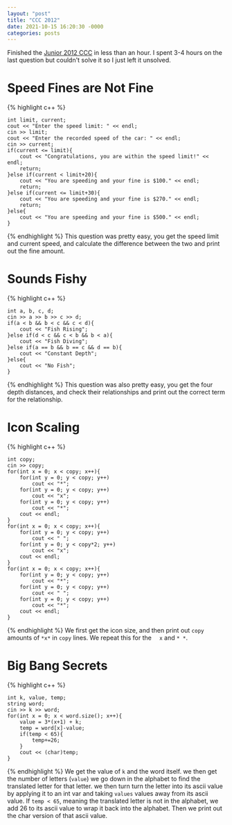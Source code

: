 ```yaml
---
layout: "post"
title: "CCC 2012"
date: 2021-10-15 16:20:30 -0000
categories: posts
---
```


Finished the [Junior 2012 CCC](https://www.cemc.uwaterloo.ca/contests/computing/2012/stage1/juniorEn.pdf) in less than an hour. I spent 3-4 hours on the last 
question but couldn't solve it so I just left it unsolved.

# Speed Fines are Not Fine
{% highlight c++ %}

    int limit, current;
    cout << "Enter the speed limit: " << endl;
    cin >> limit;
    cout << "Enter the recorded speed of the car: " << endl;
    cin >> current;
    if(current <= limit){
        cout << "Congratulations, you are within the speed limit!" << endl;
        return;
    }else if(current < limit+20){
        cout << "You are speeding and your fine is $100." << endl;
        return;
    }else if(current <= limit+30){
        cout << "You are speeding and your fine is $270." << endl;
        return;
    }else{
        cout << "You are speeding and your fine is $500." << endl;
    }

{% endhighlight %}
This question was pretty easy, you get the speed limit and current speed, and calculate the difference between the two and print out the fine amount.

# Sounds Fishy
{% highlight c++ %}

    int a, b, c, d;
    cin >> a >> b >> c >> d;
    if(a < b && b < c && c < d){
        cout << "Fish Rising";
    }else if(d < c && c < b && b < a){
        cout << "Fish Diving";
    }else if(a == b && b == c && d == b){
        cout << "Constant Depth";
    }else{
        cout << "No Fish";
    }

{% endhighlight %}
This question was also pretty easy, you get the four depth distances, and check their relationships and print out the correct term for the relationship.

# Icon Scaling
{% highlight c++ %}

    int copy;
    cin >> copy;
    for(int x = 0; x < copy; x++){
        for(int y = 0; y < copy; y++)
            cout << "*";
        for(int y = 0; y < copy; y++)
            cout << "x";
        for(int y = 0; y < copy; y++)
            cout << "*";
        cout << endl;
    }
    for(int x = 0; x < copy; x++){
        for(int y = 0; y < copy; y++)
            cout << " ";
        for(int y = 0; y < copy*2; y++)
            cout << "x";
        cout << endl;
    }
    for(int x = 0; x < copy; x++){
        for(int y = 0; y < copy; y++)
            cout << "*";
        for(int y = 0; y < copy; y++)
            cout << " ";
        for(int y = 0; y < copy; y++)
            cout << "*";
        cout << endl;
    }

{% endhighlight %}
We first get the icon size, and then print out `copy` amounts of `*x*` in `copy` lines. We repeat this for the `  x` and `* *`.

# Big Bang Secrets
{% highlight c++ %}

    int k, value, temp;
    string word;
    cin >> k >> word;
    for(int x = 0; x < word.size(); x++){
        value = 3*(x+1) + k;
        temp = word[x]-value;
        if(temp < 65){
            temp+=26;
        }
        cout << (char)temp;
    }

{% endhighlight %}
We get the value of `k` and the word itself. we then get the number of letters (`value`) we go down in the alphabet to find the translated letter for that letter.
we then turn turn the letter into its ascii value by applying it to an int var and taking `values` values away from its ascii value. If `temp < 65`, meaning the 
translated letter is not in the alphabet, we add 26 to its ascii value to wrap it back into the alphabet. Then we print out the char version of that ascii value.
